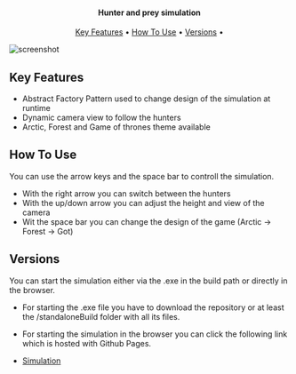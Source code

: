 
<h4 align="center">Hunter and prey simulation</h4>

<p align="center">
  <a href="#key-features">Key Features</a> •
  <a href="#how-to-use">How To Use</a> •
  <a href="#versions">Versions</a> •
</p>

![screenshot](https://raw.githubusercontent.com/amitmerchant1990/electron-markdownify/master/app/img/markdownify.gif)

## Key Features

* Abstract Factory Pattern used to change design of the simulation at runtime
* Dynamic camera view to follow the hunters
* Arctic, Forest and Game of thrones theme available

## How To Use

You can use the arrow keys and the space bar to controll the simulation.
* With the right arrow you can switch between the hunters
* With the up/down arrow you can adjust the height and view of the camera
* Wit the space bar you can change the design of the game (Arctic -> Forest -> Got)


## Versions

You can start the simulation either via the .exe in the build path or directly in the browser. 

- For starting the .exe file you have to download the repository or at least the /standaloneBuild folder with all its files.
- For starting the simulation in the browser you can click the following link which is hosted with Github Pages.

- [Simulation](http://electron.atom.io/)
